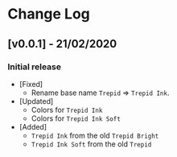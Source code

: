 # Change Log

## [v0.0.1] - 21/02/2020

### Initial release
  - [Fixed]
    - Rename base name `Trepid` => `Trepid Ink`.
  - [Updated]
    - Colors for `Trepid Ink`
    - Colors for `Trepid Ink Soft`
  - [Added]
    - `Trepid Ink` from the old `Trepid Bright`
    - `Trepid Ink Soft` from the old `Trepid`
